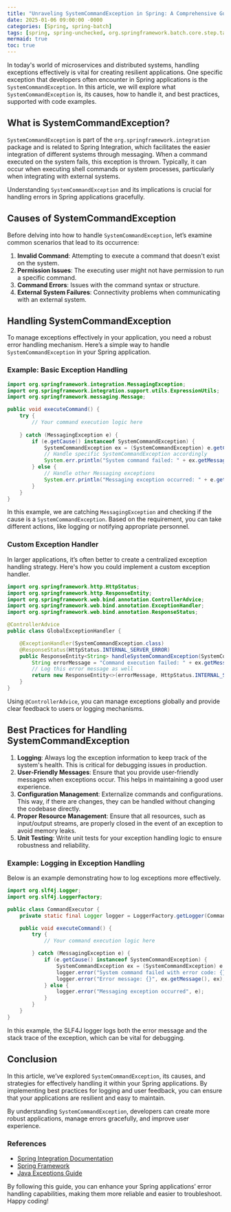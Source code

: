 ```yaml
---
title: "Unraveling SystemCommandException in Spring: A Comprehensive Guide"
date: 2025-01-06 09:00:00 -0000
categories: [Spring, spring-batch]
tags: [spring, spring-unchecked, org.springframework.batch.core.step.tasklet]
mermaid: true
toc: true
---
```



In today's world of microservices and distributed systems, handling exceptions effectively is vital for creating resilient applications. One specific exception that developers often encounter in Spring applications is the `SystemCommandException`. In this article, we will explore what `SystemCommandException` is, its causes, how to handle it, and best practices, supported with code examples.

## What is SystemCommandException?

`SystemCommandException` is part of the `org.springframework.integration` package and is related to Spring Integration, which facilitates the easier integration of different systems through messaging. When a command executed on the system fails, this exception is thrown. Typically, it can occur when executing shell commands or system processes, particularly when integrating with external systems.

Understanding `SystemCommandException` and its implications is crucial for handling errors in Spring applications gracefully.

## Causes of SystemCommandException

Before delving into how to handle `SystemCommandException`, let’s examine common scenarios that lead to its occurrence:

1. **Invalid Command**: Attempting to execute a command that doesn't exist on the system.
2. **Permission Issues**: The executing user might not have permission to run a specific command.
3. **Command Errors**: Issues with the command syntax or structure.
4. **External System Failures**: Connectivity problems when communicating with an external system.

## Handling SystemCommandException

To manage exceptions effectively in your application, you need a robust error handling mechanism. Here’s a simple way to handle `SystemCommandException` in your Spring application.

### Example: Basic Exception Handling

```java
import org.springframework.integration.MessagingException;
import org.springframework.integration.support.utils.ExpressionUtils;
import org.springframework.messaging.Message;

public void executeCommand() {
    try {
        // Your command execution logic here
        
    } catch (MessagingException e) {
        if (e.getCause() instanceof SystemCommandException) {
            SystemCommandException ex = (SystemCommandException) e.getCause();
            // Handle specific SystemCommandException accordingly
            System.err.println("System command failed: " + ex.getMessage());
        } else {
            // Handle other Messaging exceptions
            System.err.println("Messaging exception occurred: " + e.getMessage());
        }
    }
}
```

In this example, we are catching `MessagingException` and checking if the cause is a `SystemCommandException`. Based on the requirement, you can take different actions, like logging or notifying appropriate personnel.

### Custom Exception Handler

In larger applications, it’s often better to create a centralized exception handling strategy. Here's how you could implement a custom exception handler.

```java
import org.springframework.http.HttpStatus;
import org.springframework.http.ResponseEntity;
import org.springframework.web.bind.annotation.ControllerAdvice;
import org.springframework.web.bind.annotation.ExceptionHandler;
import org.springframework.web.bind.annotation.ResponseStatus;

@ControllerAdvice
public class GlobalExceptionHandler {

    @ExceptionHandler(SystemCommandException.class)
    @ResponseStatus(HttpStatus.INTERNAL_SERVER_ERROR)
    public ResponseEntity<String> handleSystemCommandException(SystemCommandException ex) {
        String errorMessage = "Command execution failed: " + ex.getMessage();
        // Log this error message as well
        return new ResponseEntity<>(errorMessage, HttpStatus.INTERNAL_SERVER_ERROR);
    }
}
```

Using `@ControllerAdvice`, you can manage exceptions globally and provide clear feedback to users or logging mechanisms.

## Best Practices for Handling SystemCommandException

1. **Logging**: Always log the exception information to keep track of the system's health. This is critical for debugging issues in production.
2. **User-Friendly Messages**: Ensure that you provide user-friendly messages when exceptions occur. This helps in maintaining a good user experience.
3. **Configuration Management**: Externalize commands and configurations. This way, if there are changes, they can be handled without changing the codebase directly.
4. **Proper Resource Management**: Ensure that all resources, such as input/output streams, are properly closed in the event of an exception to avoid memory leaks.
5. **Unit Testing**: Write unit tests for your exception handling logic to ensure robustness and reliability.

### Example: Logging in Exception Handling

Below is an example demonstrating how to log exceptions more effectively.

```java
import org.slf4j.Logger;
import org.slf4j.LoggerFactory;

public class CommandExecutor {
    private static final Logger logger = LoggerFactory.getLogger(CommandExecutor.class);

    public void executeCommand() {
        try {
            // Your command execution logic here

        } catch (MessagingException e) {
            if (e.getCause() instanceof SystemCommandException) {
                SystemCommandException ex = (SystemCommandException) e.getCause();
                logger.error("System command failed with error code: {}", ex.getExitCode());
                logger.error("Error message: {}", ex.getMessage(), ex);
            } else {
                logger.error("Messaging exception occurred", e);
            }
        }
    }
}
```

In this example, the SLF4J logger logs both the error message and the stack trace of the exception, which can be vital for debugging.

## Conclusion

In this article, we’ve explored `SystemCommandException`, its causes, and strategies for effectively handling it within your Spring applications. By implementing best practices for logging and user feedback, you can ensure that your applications are resilient and easy to maintain. 

By understanding `SystemCommandException`, developers can create more robust applications, manage errors gracefully, and improve user experience.

### References

- [Spring Integration Documentation](https://docs.spring.io/spring-integration/docs/current/reference/html/)
- [Spring Framework](https://spring.io/projects/spring-framework)
- [Java Exceptions Guide](https://docs.oracle.com/javase/tutorial/essential/exceptions/)

By following this guide, you can enhance your Spring applications’ error handling capabilities, making them more reliable and easier to troubleshoot. Happy coding!